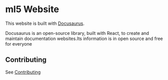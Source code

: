 # ml5 Website

This website is built with [Docusaurus](https://docusaurus.io/).

Docusaurus is an open-source library, built with React, to create and maintain documentation websites.Its information is in open source and free for everyone

## Contributing

See [Contributing](CONTRIBUTING.md)
